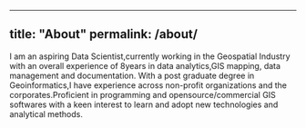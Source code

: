 ------
title: "About"
permalink: /about/
------

I am an aspiring Data Scientist,currently working in the Geospatial Industry with an overall experience of 8years in data analytics,GIS mapping, data management and documentation. With a post graduate degree in Geoinformatics,I have experience across non-profit organizations and the corporates.Proficient in programming and opensource/commercial GIS softwares with a keen interest to learn and adopt new technologies and analytical methods.

